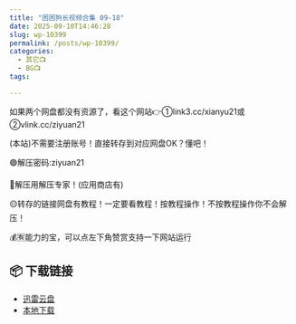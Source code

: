 ```yaml
---
title: "困困狗长视频合集 09-18"
date: 2025-09-10T14:46:28
slug: wp-10399
permalink: /posts/wp-10399/
categories:
  - 其它📺
  - BG📺
tags:

---
```


如果两个网盘都没有资源了，看这个网站👉①link3.cc/xianyu21或②vlink.cc/ziyuan21

(本站)不需要注册账号！直接转存到对应网盘OK？懂吧！

🟢解压密码:ziyuan21

🔵解压用解压专家！(应用商店有)

🟡转存的链接网盘有教程！一定要看教程！按教程操作！不按教程操作你不会解压！

💰🈶能力的宝，可以点左下角赞赏支持一下网站运行

## 📦 下载链接
- [迅雷云盘](https://blziyuan21.com/pay-download/10399?key=ba58a83e4b&down_id=0)
- [本地下载](https://blziyuan21.com/pay-download/10399?key=ba58a83e4b&down_id=1)

